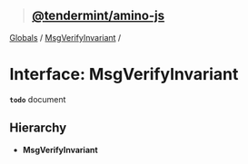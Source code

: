 > ## [@tendermint/amino-js](../README.md)

[Globals](../README.md) / [MsgVerifyInvariant](msgverifyinvariant.md) /

# Interface: MsgVerifyInvariant

**`todo`** document

## Hierarchy

* **MsgVerifyInvariant**
